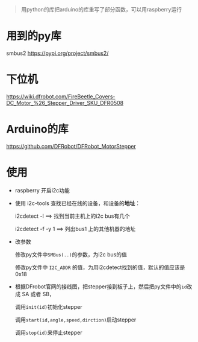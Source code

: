 > 用python的库把arduino的库重写了部分函数，可以用raspberry运行

# 用到的py库

smbus2 <https://pypi.org/project/smbus2/>

# 下位机

<https://wiki.dfrobot.com/FireBeetle_Covers-DC_Motor_%26_Stepper_Driver_SKU_DFR0508>

# Arduino的库

<https://github.com/DFRobot/DFRobot_MotorStepper>

# 使用

- raspberry 开启i2c功能

  

- 使用 i2c-tools 查找已经在线的设备，和设备的**地址**：

  i2cdetect -l  ==> 找到当前主机上的i2c bus有几个

  i2cdetect -f -y 1 ==> 列出bus1 上的其他机器的地址

  

- 改参数

  修改py文件中`SMBus(..)`的参数，为i2c bus的值

  修改py文件中 `I2C_ADDR` 的值，为用i2cdetect找到的值，默认的值应该是0x18

  

- 根据DFrobot官网的接线图，把stepper接到板子上，然后把py文件中的`id`改成 SA 或者 SB，

  调用`init(id)`初始化stepper

  调用`start(id,angle,speed,dirction)`启动stepper

  调用`stop(id)`来停止stepper